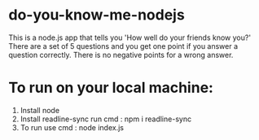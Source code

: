 # do-you-know-me-nodejs
 This is a node.js app that tells you 'How well do your friends know you?'
 There are a set of 5 questions and you get one point if you answer a question correctly.
 There is no negative points for a wrong answer.
 
 # To run on your local machine:
 1. Install node
 2. Install readline-sync run cmd : npm i readline-sync
 3. To run use cmd : node index.js
